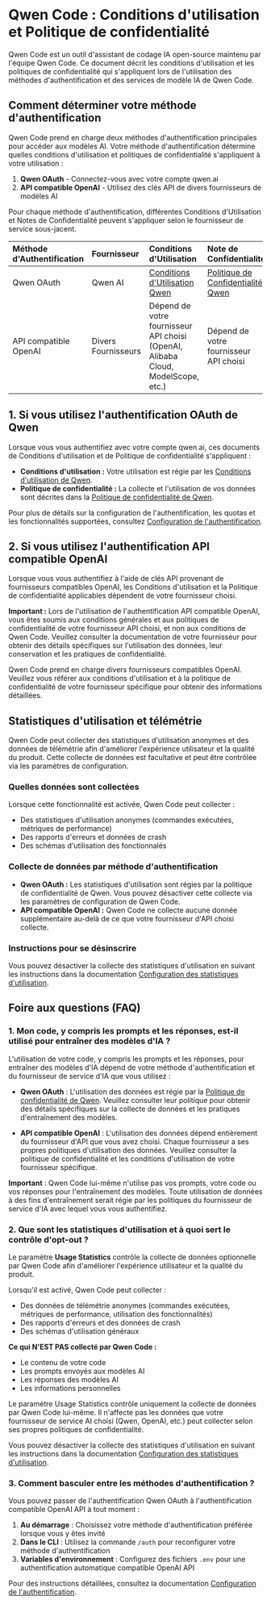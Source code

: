 # Qwen Code : Conditions d'utilisation et Politique de confidentialité

Qwen Code est un outil d'assistant de codage IA open-source maintenu par l'équipe Qwen Code. Ce document décrit les conditions d'utilisation et les politiques de confidentialité qui s'appliquent lors de l'utilisation des méthodes d'authentification et des services de modèle IA de Qwen Code.

## Comment déterminer votre méthode d'authentification

Qwen Code prend en charge deux méthodes d'authentification principales pour accéder aux modèles AI. Votre méthode d'authentification détermine quelles conditions d'utilisation et politiques de confidentialité s'appliquent à votre utilisation :

1. **Qwen OAuth** - Connectez-vous avec votre compte qwen.ai
2. **API compatible OpenAI** - Utilisez des clés API de divers fournisseurs de modèles AI

Pour chaque méthode d'authentification, différentes Conditions d'Utilisation et Notes de Confidentialité peuvent s'appliquer selon le fournisseur de service sous-jacent.

| Méthode d'Authentification | Fournisseur       | Conditions d'Utilisation                                                          | Note de Confidentialité                              |
| :------------------------- | :---------------- | :-------------------------------------------------------------------------------- | :--------------------------------------------------- |
| Qwen OAuth                 | Qwen AI           | [Conditions d'Utilisation Qwen](https://qwen.ai/termsservice)                     | [Politique de Confidentialité Qwen](https://qwen.ai/privacypolicy) |
| API compatible OpenAI      | Divers Fournisseurs | Dépend de votre fournisseur API choisi (OpenAI, Alibaba Cloud, ModelScope, etc.) | Dépend de votre fournisseur API choisi               |

## 1. Si vous utilisez l'authentification OAuth de Qwen

Lorsque vous vous authentifiez avec votre compte qwen.ai, ces documents de Conditions d'utilisation et de Politique de confidentialité s'appliquent :

- **Conditions d'utilisation :** Votre utilisation est régie par les [Conditions d'utilisation de Qwen](https://qwen.ai/termsservice).
- **Politique de confidentialité :** La collecte et l'utilisation de vos données sont décrites dans la [Politique de confidentialité de Qwen](https://qwen.ai/privacypolicy).

Pour plus de détails sur la configuration de l'authentification, les quotas et les fonctionnalités supportées, consultez [Configuration de l'authentification](./cli/authentication.md).

## 2. Si vous utilisez l'authentification API compatible OpenAI

Lorsque vous vous authentifiez à l'aide de clés API provenant de fournisseurs compatibles OpenAI, les Conditions d'utilisation et la Politique de confidentialité applicables dépendent de votre fournisseur choisi.

**Important :** Lors de l'utilisation de l'authentification API compatible OpenAI, vous êtes soumis aux conditions générales et aux politiques de confidentialité de votre fournisseur API choisi, et non aux conditions de Qwen Code. Veuillez consulter la documentation de votre fournisseur pour obtenir des détails spécifiques sur l'utilisation des données, leur conservation et les pratiques de confidentialité.

Qwen Code prend en charge divers fournisseurs compatibles OpenAI. Veuillez vous référer aux conditions d'utilisation et à la politique de confidentialité de votre fournisseur spécifique pour obtenir des informations détaillées.

## Statistiques d'utilisation et télémétrie

Qwen Code peut collecter des statistiques d'utilisation anonymes et des données de télémétrie afin d'améliorer l'expérience utilisateur et la qualité du produit. Cette collecte de données est facultative et peut être contrôlée via les paramètres de configuration.

### Quelles données sont collectées

Lorsque cette fonctionnalité est activée, Qwen Code peut collecter :

- Des statistiques d'utilisation anonymes (commandes exécutées, métriques de performance)
- Des rapports d'erreurs et données de crash
- Des schémas d'utilisation des fonctionnalés

### Collecte de données par méthode d'authentification

- **Qwen OAuth :** Les statistiques d'utilisation sont régies par la politique de confidentialité de Qwen. Vous pouvez désactiver cette collecte via les paramètres de configuration de Qwen Code.
- **API compatible OpenAI :** Qwen Code ne collecte aucune donnée supplémentaire au-delà de ce que votre fournisseur d'API choisi collecte.

### Instructions pour se désinscrire

Vous pouvez désactiver la collecte des statistiques d'utilisation en suivant les instructions dans la documentation [Configuration des statistiques d'utilisation](./cli/configuration.md#usage-statistics).

## Foire aux questions (FAQ)

### 1. Mon code, y compris les prompts et les réponses, est-il utilisé pour entraîner des modèles d'IA ?

L'utilisation de votre code, y compris les prompts et les réponses, pour entraîner des modèles d'IA dépend de votre méthode d'authentification et du fournisseur de service d'IA que vous utilisez :

- **Qwen OAuth** : L'utilisation des données est régie par la [Politique de confidentialité de Qwen](https://qwen.ai/privacy). Veuillez consulter leur politique pour obtenir des détails spécifiques sur la collecte de données et les pratiques d'entraînement des modèles.

- **API compatible OpenAI** : L'utilisation des données dépend entièrement du fournisseur d'API que vous avez choisi. Chaque fournisseur a ses propres politiques d'utilisation des données. Veuillez consulter la politique de confidentialité et les conditions d'utilisation de votre fournisseur spécifique.

**Important** : Qwen Code lui-même n'utilise pas vos prompts, votre code ou vos réponses pour l'entraînement des modèles. Toute utilisation de données à des fins d'entraînement serait régie par les politiques du fournisseur de service d'IA avec lequel vous vous authentifiez.

### 2. Que sont les statistiques d'utilisation et à quoi sert le contrôle d'opt-out ?

Le paramètre **Usage Statistics** contrôle la collecte de données optionnelle par Qwen Code afin d'améliorer l'expérience utilisateur et la qualité du produit.

Lorsqu'il est activé, Qwen Code peut collecter :

- Des données de télémétrie anonymes (commandes exécutées, métriques de performance, utilisation des fonctionnalités)
- Des rapports d'erreurs et des données de crash
- Des schémas d'utilisation généraux

**Ce qui N'EST PAS collecté par Qwen Code :**

- Le contenu de votre code
- Les prompts envoyés aux modèles AI
- Les réponses des modèles AI
- Les informations personnelles

Le paramètre Usage Statistics contrôle uniquement la collecte de données par Qwen Code lui-même. Il n'affecte pas les données que votre fournisseur de service AI choisi (Qwen, OpenAI, etc.) peut collecter selon ses propres politiques de confidentialité.

Vous pouvez désactiver la collecte des statistiques d'utilisation en suivant les instructions dans la documentation [Configuration des statistiques d'utilisation](./cli/configuration.md#usage-statistics).

### 3. Comment basculer entre les méthodes d'authentification ?

Vous pouvez passer de l'authentification Qwen OAuth à l'authentification compatible OpenAI API à tout moment :

1. **Au démarrage** : Choisissez votre méthode d'authentification préférée lorsque vous y êtes invité
2. **Dans le CLI** : Utilisez la commande `/auth` pour reconfigurer votre méthode d'authentification
3. **Variables d'environnement** : Configurez des fichiers `.env` pour une authentification automatique compatible OpenAI API

Pour des instructions détaillées, consultez la documentation [Configuration de l'authentification](./cli/authentication.md).